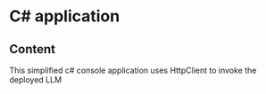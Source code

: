 # C# application

## Content

This simplified c# console application uses HttpClient to invoke the deployed LLM